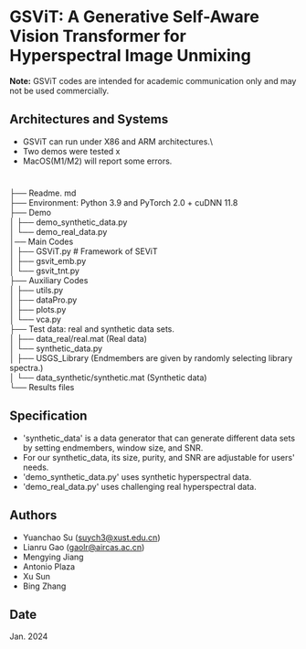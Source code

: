 # GSViT: A Generative Self-Aware Vision Transformer for Hyperspectral Image Unmixing

**Note:** GSViT codes are intended for academic communication only and may not be used commercially.

## Architectures and Systems
* GSViT can run under X86 and ARM architectures.\
* Two demos were tested x
* MacOS(M1/M2) will report some errors.
#
├── Readme. md\
├── Environment: Python 3.9 and PyTorch 2.0 + cuDNN 11.8\
├── Demo\
│   ├── demo_synthetic_data.py\
│   └── demo_real_data.py\
│── Main Codes                      
│   ├── GSViT.py # Framework of SEViT\
│   ├── gsvit_emb.py                  
│   └── gsvit_tnt.py\
├── Auxiliary Codes                      
│   ├── utils.py\
│   ├── dataPro.py  
│   ├── plots.py\
│   └── vca.py\
├── Test data: real and synthetic data sets.\
│   ├── data_real/real.mat (Real data)\
│   └── synthetic_data.py\
│         ├── USGS_Library (Endmembers are given by randomly selecting library spectra.)\
│         └── data_synthetic/synthetic.mat (Synthetic data)\
└── Results files

## Specification
* 'synthetic_data' is a data generator that can generate different data sets by setting endmembers, 
window size, and SNR.
* For our synthetic_data, its size, purity, and SNR are adjustable for users' needs.
* 'demo_synthetic_data.py' uses synthetic hyperspectral data.
* 'demo_real_data.py' uses challenging real hyperspectral data.

## Authors
- Yuanchao Su (suych3@xust.edu.cn)
- Lianru Gao (gaolr@aircas.ac.cn)
- Mengying Jiang
- Antonio Plaza  
- Xu Sun 
- Bing Zhang 

## Date
Jan. 2024
